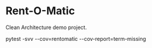 # Rent-O-Matic

Clean Architecture demo project.


 pytest -svv --cov=rentomatic --cov-report=term-missing
